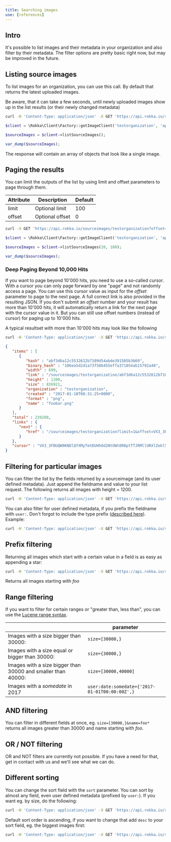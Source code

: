 ```yaml
---
title: Searching images
use: [references]
---
```


## Intro

It's possible to list images and their metadata in your organization and also filter by their metadata. The filter options are pretty basic right now, but may be improved in the future.


## Listing source images

To list images for an organization, you can use this call. By default that returns the latest uploaded images.

Be aware, that it can take a few seconds, until newly uploaded images show up in the list results (or their newly changed metadata)


```bash
curl -H 'Content-Type: application/json' -X GET 'https://api.rokka.io/sourceimages/testorganization'
```
```php
$client = \Rokka\Client\Factory::getImageClient('testorganization', 'apiKey', 'apiSecret');

$sourceImages = $client->listSourceImages();

var_dump($sourceImages);
```

The response will contain an array of objects that look like a single image.

## Paging the results

You can limit the outputs of the list by using limit and offset parameters to page through them.

| Attribute | Description | Default |
| -------------- | ------------- | ------------- |
| limit | Optional limit | 100 |
| offset | Optional offset | 0 |

```bash
curl -X GET 'https://api.rokka.io/sourceimages/testorganization?offset=100limit=20'
```
```php
$client = \Rokka\Client\Factory::getImageClient('testorganization', 'apiKey', 'apiSecret');

$sourceImages = $client->listSourceImages(20, 100);

var_dump($sourceImages);
```

### Deep Paging Beyond 10,000 Hits

If you want to page beyond 10'000 hits, you need to use a so-called _cursor_. With a cursor you can only page forward by one "page" and not randomly access a page.
You can use this cursor value as input for the _offset_ parameter to page to the next page. A full correct link is also provided in the resulting JSON.
If you don't submit an _offset_ number and your result has more than 10'000 hits, it will automatically return a link for the next page with the cursor value in it.
But you can still use offset numbers (instead of cursor) for paging up to 10'000 hits.

A typical resultset with more than 10'000 hits may look like the following

```bash
curl -H 'Content-Type: application/json' -X GET 'https://api.rokka.io/sourceimages/testorganization?limit=1'
```
```json
{
   "items" : [
      {
         "hash" : "abf3d6a12c5532612b7109d54abde391505b3669",
         "binary_hash" : "106ea5d2d1a73f586455effa371054ab15792a40",
         "width" : 699,
         "link" : "/sourceimages/testorganization/abf3d6a12c5532612b7109d54abde391505b3669",
         "height" : 1200,
         "size" : 826921,
         "organization" : "testorganization",
         "created" : "2017-01-18T08:31:25+0000",
         "format" : "png",
         "name" : "foobar.png"
      }
   ],
   "total" : 239208,
   "links" : {
      "next" : {
         "href" : "/sourceimages/testorganization?limit=1&offset=VX3_3FBUQW9KNDlQYXMyTmtDUHhOd2NtOWtOR0ptTTJRMllURXlZekl5TXpNM01USmlOekV3T1dRMU5HRmlaR1V6T1RFMU1EVmlNelkyT1cxcFozSnZjdz09AQ"
      }
   },
   "cursor" : "VX3_3FBUQW9KNDlQYXMyTmtDUHhOd2NtOWtOR0ptTTJRMllURXlZekl5TXpNM01USmlOekV3T1dRMU5HRmlaR1V6T1RFMU1EVmlNelkyT1cxcFozSnZjdz09AQ"
}
```

## Filtering for particular images

You can filter the list by the fields returned by a sourceimage (and its user defined metadata). Just append the fieldname and value to your list request. The following returns all images with height = 1200.


```bash
curl -H 'Content-Type: application/json' -X GET 'https://api.rokka.io/sourceimages/testorganization?height=1200'
```

You can also filter for user defined metadata, if you prefix the fieldname with `user:`. Don't forgot to include the type prefix ([described here](user-metadata.html)). Example:

```bash
curl -H 'Content-Type: application/json' -X GET 'https://api.rokka.io/sourceimages/testorganization?user:int:foo=3'
```

## Prefix filtering

Returning all images which start with a certain value in a field is as easy as appending a star:

```bash
curl -H 'Content-Type: application/json' -X GET 'https://api.rokka.io/sourceimages/testorganization?name=foo*'
```

Returns all images starting with _foo_

## Range filtering

If you want to filter for certain ranges or "greater than, less than", you can use the [Lucene range syntax](https://lucene.apache.org/core/2_9_4/queryparsersyntax.html#Range%20Searches).

|                                                              | parameter            |
|--------------------------------------------------------------|----------------------|
| Images with a size bigger than 30000:                        | `size=[30000,}`      |
| Images with a size equal or bigger than 30000:               | `size={30000,}`      |
| Images with a size bigger than 30000 and smaller than 40000: | `size=[30000,40000]` |
| Images with a _somedate_ in 2017                             | `user:date:somedate={'2017-01-01T00:00:00Z',}` |

## AND filtering

You can filter in different fields at once, eg. `size=[30000,}&name=foo*` returns all images greater than 30000 and name starting with _foo_.

## OR / NOT filtering

OR and NOT filters are currently not possible. If you have a need for that, get in contact with us and we'll see what we can do.

## Different sorting

You can change the sort field with the `sort` parameter. You can sort by almost any field, even user defined metadata (prefixed by `user:`). If you want eg. by size, do the following:

```bash
curl -H 'Content-Type: application/json' -X GET 'https://api.rokka.io/sourceimages/testorganization?sort=size'
```

Default sort order is ascending, if you want to change that add `desc` to your sort field, eg. the biggest images first:

```bash
curl -H 'Content-Type: application/json' -X GET 'https://api.rokka.io/sourceimages/testorganization?sort=size desc'
```
